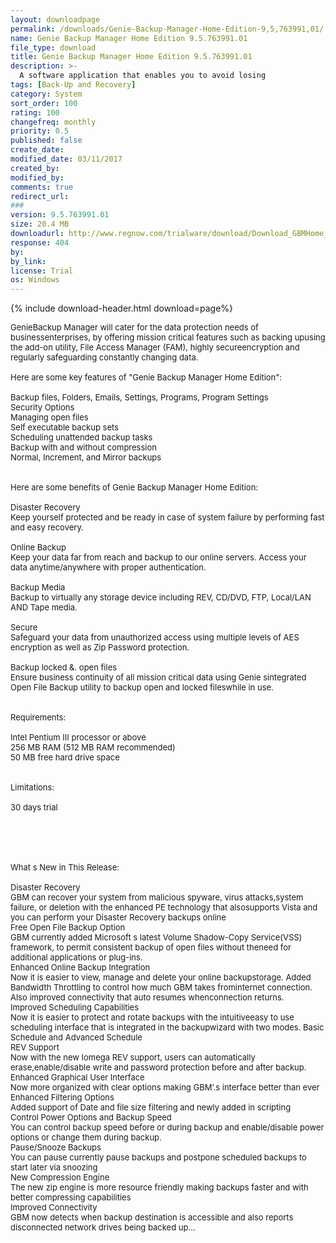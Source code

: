 ```yaml
---
layout: downloadpage
permalink: /downloads/Genie-Backup-Manager-Home-Edition-9,5,763991,01/
name: Genie Backup Manager Home Edition 9.5.763991.01
file_type: download
title: Genie Backup Manager Home Edition 9.5.763991.01
description: >-
  A software application that enables you to avoid losing 
tags: [Back-Up and Recovery]
category: System
sort_order: 100
rating: 100
changefreq: monthly
priority: 0.5
published: false
create_date: 
modified_date: 03/11/2017
created_by: 
modified_by: 
comments: true
redirect_url: 
### 
version: 9.5.763991.01
size: 20.4 MB
downloadurl: http://www.regnow.com/trialware/download/Download_GBMHome_setup.exe?item=12029 4&affiliate=22260
response: 404
by: 
by_link: 
license: Trial 
os: Windows
---
```


{% include download-header.html download=page%}

<p style="fix-download-text !important">
<p><font size="2">GenieBackup Manager will cater for the data protection needs of businessenterprises, by offering mission critical features such as backing upusing the add-on utility, File Access Manager (FAM), highly secureencryption and regularly safeguarding constantly changing data. <br />
<br />
Here are some key features of "Genie Backup Manager Home Edition": <br />
<br />
Backup files, Folders, Emails, Settings, Programs, Program Settings <br />
Security Options <br />
Managing open files <br />
Self executable backup sets <br />
Scheduling unattended backup tasks <br />
Backup with and without compression <br />
Normal, Increment, and Mirror backups <br />
<br />
<br />
Here are some benefits of Genie Backup Manager Home Edition: <br />
<br />
Disaster Recovery <br />
Keep yourself protected and be ready in case of system failure by performing fast and easy recovery. <br />
<br />
Online Backup <br />
Keep your data far from reach and backup to our online servers. Access your data anytime/anywhere with proper authentication. <br />
<br />
Backup Media <br />
Backup to virtually any storage device including REV, CD/DVD, FTP, Local/LAN AND Tape media. <br />
<br />
Secure <br />
Safeguard your data from unauthorized access using multiple levels of AES encryption as well as Zip Password protection. <br />
<br />
Backup locked &amp;. open files <br />
Ensure business continuity of all mission critical data using Genie sintegrated Open File Backup utility to backup open and locked fileswhile in use. <br />
<br />
<br />
Requirements: <br />
<br />
Intel Pentium III processor or above <br />
256 MB RAM (512 MB RAM recommended) <br />
50 MB free hard drive space <br />
<br />
<br />
Limitations: <br />
<br />
30 days trial <br />
<br />
<br />
<br />
<br />
<br />
What s New in This Release: <br />
<br />
Disaster Recovery <br />
GBM can recover your system from malicious spyware, virus attacks,system failure, or deletion with the enhanced PE technology that alsosupports Vista and you can perform your Disaster Recovery backups online <br />
Free Open File Backup Option <br />
GBM currently added Microsoft s latest Volume Shadow-Copy Service(VSS) framework, to permit consistent backup of open files without theneed for additional applications or plug-ins. <br />
Enhanced Online Backup Integration <br />
Now it is easier to view, manage and delete your online backupstorage. Added Bandwidth Throttling to control how much GBM takes frominternet connection. Also improved connectivity that auto resumes whenconnection returns. <br />
Improved Scheduling Capabilities <br />
Now it is easier to protect and rotate backups with the intuitiveeasy to use scheduling interface that is integrated in the backupwizard with two modes. Basic Schedule and Advanced Schedule <br />
REV Support <br />
Now with the new Iomega REV support, users can automatically erase,enable/disable write and password protection before and after backup. <br />
Enhanced Graphical User Interface <br />
Now more organized with clear options making GBM’.s interface better than ever <br />
Enhanced Filtering Options <br />
Added support of Date and file size filtering and newly added in scripting <br />
Control Power Options and Backup Speed <br />
You can control backup speed before or during backup and enable/disable power options or change them during backup. <br />
Pause/Snooze Backups <br />
You can pause currently pause backups and postpone scheduled backups to start later via snoozing <br />
New Compression Engine <br />
The new zip engine is more resource friendly making backups faster and with better compressing capabilities <br />
Improved Connectivity <br />
GBM now detects when backup destination is accessible and also reports disconnected network drives being backed up...</font></p></p>
